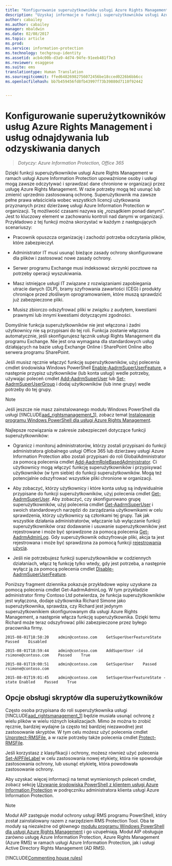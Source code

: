 ```yaml
---
title: "Konfigurowanie superużytkowników usługi Azure Rights Management i usług odnajdywania lub odzyskiwania danych | Azure Information Protection"
description: "Uzyskaj informacje o funkcji superużytkowników usługi Azure Rights Management w ramach usługi Azure Information Protection i zaimplementuj tę funkcję. Zapewnia ona, że upoważnione osoby i usługi mogą zawsze odczytywać i sprawdzać dane chronione w organizacji przez usługę Azure Rights Management. Tę możliwość czasami nazywa się „rozsądkiem ponad danymi”. Jest to kluczowy element w zachowaniu kontroli nad danymi w organizacji."
author: cabailey
ms.author: cabailey
manager: mbaldwin
ms.date: 02/08/2017
ms.topic: article
ms.prod: 
ms.service: information-protection
ms.technology: techgroup-identity
ms.assetid: acb4c00b-d3a9-4d74-94fe-91eeb481f7e3
ms.reviewer: esaggese
ms.suite: ems
translationtype: Human Translation
ms.sourcegitcommit: ffed64826982756072456be18cced0226b6bb6cc
ms.openlocfilehash: bb7b459456fd8fb43997f73b39880d7110f92442


---
```


# <a name="configuring-super-users-for-azure-rights-management-and-discovery-services-or-data-recovery"></a>Konfigurowanie superużytkowników usług Azure Rights Management i usług odnajdywania lub odzyskiwania danych

>*Dotyczy: Azure Information Protection, Office 365*

Dzięki funkcji superużytkowników usługi Azure Rights Management w ramach usługi Azure Information Protection upoważnione osoby i usługi mogą zawsze odczytywać i sprawdzać dane chronione w organizacji przez usługę Azure Rights Management. W razie potrzeby mogą też usunąć lub zmienić uprzednio zastosowaną ochronę. Superużytkownik ma zawsze pełne prawa właściciela wobec wszystkich licencji użytkowania przyznanych przez dzierżawę usługi Azure Information Protection w organizacji. Tę możliwość czasami nazywa się „rozsądkiem ponad danymi”. Jest to kluczowy element w zachowaniu kontroli nad danymi w organizacji. Przykładowo z tej funkcji można skorzystać w każdym z następujących scenariuszy:

-   Pracownik opuszcza organizację i zachodzi potrzeba odczytania plików, które zabezpieczył.

-   Administrator IT musi usunąć bieżące zasady ochrony skonfigurowane dla plików i zastosować nowe zasady ochrony.

-   Serwer programu Exchange musi indeksować skrzynki pocztowe na potrzeby operacji wyszukiwania.

-   Masz istniejące usługi IT związane z rozwiązaniami zapobiegania utracie danych (DLP), bramy szyfrowania zawartości (CEG) i produkty chroniące przed złośliwym oprogramowaniem, które muszą sprawdzić już zabezpieczone pliki.

-   Musisz zbiorczo odszyfrować pliki w związku z audytem, kwestiami prawnymi lub innymi kwestiami dotyczącymi zgodności.

Domyślnie funkcja superużytkowników nie jest włączona i żadni użytkownicy nie są przypisani do tej roli. Funkcja zostanie włączona automatycznie, jeśli skonfigurujesz łącznik usługi Rights Management dla programu Exchange. Nie jest ona wymagana dla standardowych usług działających na bazie usług Exchange Online i SharePoint Online albo serwera programu SharePoint.

Jeśli musisz ręcznie włączyć funkcję superużytkowników, użyj polecenia cmdlet środowiska Windows PowerShell [Enable-AadrmSuperUserFeature](https://msdn.microsoft.com/library/azure/dn629400.aspx), a następnie przypisz użytkowników (lub konta usługi) wedle potrzeby, używając poleceń cmdlet [Add-AadrmSuperUser](https://msdn.microsoft.com/library/azure/dn629411.aspx) lub [Set-AadrmSuperUserGroup](https://msdn.microsoft.com/library/azure/mt653943.aspx) i dodaj użytkowników (lub inne grupy) wedle potrzeby do tej grupy. 

> [!NOTE]
> Jeśli jeszcze nie masz zainstalowanego modułu Windows PowerShell dla usługi [!INCLUDE[aad_rightsmanagement_1](../includes/aad_rightsmanagement_1_md.md)], zobacz temat [Instalowanie programu Windows PowerShell dla usługi Azure Rights Management](install-powershell.md).

Najlepsze rozwiązania w zakresie zabezpieczeń dotyczące funkcji superużytkowników:

-   Ogranicz i monitoruj administratorów, którzy zostali przypisani do funkcji administratora globalnego usługi Office 365 lub dzierżawy usługi Azure Information Protection albo zostali przypisani do roli GlobalAdministrator za pomocą polecenia cmdlet [Add-AadrmRoleBasedAdministrator](https://msdn.microsoft.com/library/azure/dn629417.aspx). Ci użytkownicy mogą włączyć funkcję superużytkowników i przypisywać użytkowników (w tym siebie) do funkcji superużytkowników. Mogą też potencjalnie odszyfrować wszystkie pliki chronione w organizacji.

-   Aby zobaczyć, którzy użytkownicy i które konta usług są indywidualnie przypisane do funkcji superużytkowników, użyj polecenia cmdlet [Get-AadrmSuperUser](https://msdn.microsoft.com/library/azure/dn629408.aspx). Aby zobaczyć, czy skonfigurowano grupę superużytkowników, użyj polecenia cmdlet [Get-AadrmSuperUser](https://msdn.microsoft.com/library/azure/mt653942.aspx) i swoich standardowych narzędzi do zarządzania użytkownikami w celu sprawdzenia, którzy użytkownicy są członkami tej grupy. Tak jak wszystkie działania administratorów, włączanie lub wyłączanie funkcji superużytkowników oraz dodawanie i usuwanie superużytkowników jest rejestrowane i może być sprawdzone za pomocą polecenia [Get-AadrmAdminLog](https://msdn.microsoft.com/library/azure/dn629430.aspx). Gdy superużytkownik odszyfrowuje pliki, akcja ta jest rejestrowana i może być sprawdzona za pomocą funkcji [rejestrowania użycia](log-analyze-usage.md).

-   Jeśli nie potrzebujesz funkcji superużytkowników w codziennych działaniach, włącz tę funkcję tylko wtedy, gdy jest potrzeba, a następnie wyłącz ją za pomocą polecenia cmdlet [Disable-AadrmSuperUserFeature](https://msdn.microsoft.com/library/azure/dn629428.aspx).

Poniższy fragment dziennika pokazuje przykładowe wpisy uzyskane za pomocą polecenia cmdlet Get-AadrmAdminLog. W tym przykładzie administrator firmy Contoso Ltd potwierdza, że funkcja superużytkowników jest wyłączona, dodaje użytkownika Richard Simone jako superużytkownika, sprawdza, czy Richard jest jedynym superużytkownikiem skonfigurowanym dla usługi Azure Rights Management, a następnie włącza funkcję superużytkownika. Dzięki temu Richard może teraz odszyfrować pliki zabezpieczone przez byłego pracownika firmy.

`2015-08-01T18:58:20    admin@contoso.com    GetSuperUserFeatureState    Passed    Disabled`

`2015-08-01T18:59:44    admin@contoso.com    AddSuperUser -id rsimone@contoso.com    Passed    True`

`2015-08-01T19:00:51    admin@contoso.com    GetSuperUser    Passed    rsimone@contoso.com`

`2015-08-01T19:01:45    admin@contoso.com    SetSuperUserFeatureState -state Enabled    Passed    True`

## <a name="scripting-options-for-super-users"></a>Opcje obsługi skryptów dla superużytkowników
Często osoba przypisana do roli superużytkownika usługi [!INCLUDE[aad_rightsmanagement_1](../includes/aad_rightsmanagement_1_md.md)] będzie musiała usunąć ochronę z wielu plików w wielu różnych lokalizacjach. Mimo że można to zrobić ręcznie, bardziej wydajne (a często też bardziej niezawodne) jest zastosowanie skryptów. W tym celu możesz użyć polecenia cmdlet [Unprotect-RMSFile](/powershell/azureinformationprotection/vlatest/unprotect-rmsfile), a w razie potrzeby także polecenia cmdlet [Protect-RMSFile](/powershell/azureinformationprotection/vlatest/protect-rmsfile). 

Jeśli korzystasz z klasyfikacji i ochrony, możesz również użyć polecenia [Set-AIPFileLabel](/powershell/azureinformationprotection/vlatest/set-aipfilelabel) w celu zastosowania nowej etykiety, która nie spowoduje zastosowania ochrony, lub usunąć etykietę, która powodowała zastosowanie ochrony. 

Aby uzyskać więcej informacji na temat wymienionych poleceń cmdlet, zobacz sekcję [Używanie środowiska PowerShell z klientem usługi Azure Information Protection](../rms-client/client-admin-guide-powershell.md) w podręczniku administratora klienta usługi Azure Information Protection.

> [!NOTE]
> Moduł AIP zastępuje moduł ochrony usługi RMS programu PowerShell, który został zainstalowany razem z narzędziem RMS Protection Tool. Oba te moduły są niezależne od głównego [modułu programu Windows PowerShell dla usługi Azure Rights Management](administer-powershell.md) i go uzupełniają. Moduł AIP obsługuje zarówno usługę Azure Information Protection, Azure Rights Management (Azure RMS) w ramach usługi Azure Information Protection, jak i usługi Active Directory Rights Management (AD RMS).

[!INCLUDE[Commenting house rules](../includes/houserules.md)]




<!--HONumber=Feb17_HO2-->


